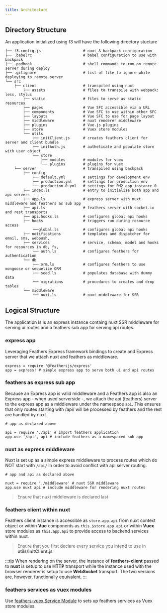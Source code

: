 ```yaml
---
title: Architecture
---
```


## Directory Structure
An application initialized using f3 will have the following directory stucture

```text
├── f3.config.js                   # nuxt & backpack configuration
├── .babelrc                       # babel configuration to use with backpack
├── .podhook                       # shell commands to run on remote server during deploy
├── .gitignore                     # list of file to ignore while deploying to remote server
└── src
    ├── client                     # transpiled using nuxt
        ├── assets                 # files to transpile with webpack: less, stylus 
        ├── static                 # files to serve as static resources 
        ├── pages                  # Vue SFC accessible via a URL    
        ├── components             # Vue SFC to use within other SFC
        ├── layouts                # Vue SFC to use for page layout        
        ├── middleware             # nuxt renderer middleware
        ├── plugins                # Vue.js plugins
        ├── store                  # Vuex store modules
        └── utils                 
            ├── initClient.js      # creates feathers client for server and client bundle
            ├── initAuth.js        # autheticate and populate store with user object 
            └── store  
                ├── modules        # modules for vuex
                └── plugins        # plugins for vuex
    └── server                     # transpiled using backpack
        ├── config                            
            ├── default.yml        # settings for development env
            ├── production.yml     # settings for production env
            └── production-0.yml   # settings for PM2 app instance 0
        ├── index.ls               # entry to initialize both app and api servers   
        ├── app.ls                 # express server with nuxt middleware and feathers as sub app     
        ├── api.ls                 # feathers server with socket.io and rest transports
        ├── api.hooks.ls           # configures global api hooks
        ├── hooks                  # triggers run during resource access
            └──global.ls           # configures global api hooks
        ├── notifications          # templates and dispatcher for email, sms, webpush,
        ├── services               # service, schema, model and hooks for resources in db, fs,
            └── auth.ls            # configures feathers for authentication
        └── db                     
            ├── orm.ls             # configures feathers to use mongoose or sequelize ORM
            ├── seed.ls            # populates database with dummy data
            └── migrations         # procedures to creates and drop tables
        └── middleware             
            └── nuxt.ls            # nuxt middleware for SSR
```

## Logical Structure
The application is is an express instance containg nuxt SSR middleware for serving ui routes and a feathers sub app for serving api routes.

### express app
Leveraging Feathers Express framework bindings to create and Express server that we attach nuxt and feathers as middleware.
```livescript
express = require '@feathersjs/express'
app = express! # simple express app to serve both ui and api routes
```

### feathers as express sub app
Because an Express app is valid middleware and a Feathers app is also an Express app - when used serverside -, we attach the api (feathers) server to the express app as a middleware under the namespace `api`. This ensures that only routes starting with /api/ will be processed by feathers and the rest are handled by nuxt.
```livescript
# app as declared above

api = require './api' # import feathers application
app.use '/api', api # include feathers as a namespaced sub app 
```

### nuxt as express middleware
Nuxt is set up as a simple express middleware to process routes which do NOT start with `/api/` in order to avoid conflict with api server routing.
```livescript
# app and api as declared above

nuxt = require './middleware' # nuxt SSR middleware
app.use nuxt api # include middleware for rendering nuxt routes
```
> Ensure that nuxt middleware is declared last

<!-- 

Can be considered data driven in architecture. There are, conceptually, two layers  
Relies on the capabilities of both **nuxt** and **feathers** to run on both the **browser** and **node**.

This is a **feathers** server using embeded **nuxt** middleware for building and rendering **UI** defined as **Vue** **SFC**s.

> Building only happens when app runs in **development** mode. Ensure you build the client before starting server in **production** mode.

By default, **nuxt** is set to build in **universal** mode so that the resulting build is an **isomorphic**; it can be used by the embedded middleware to render a ***route*** as a **pwa** that supports client-side navigation. **feathers** being isomorphic as well provides access to backend service to the universal build during rendering on the server and to the rendered ***route*** during interactions on the browser. 

:::tip
When deploying client build using **f3** to a static content server - such as **now.sh**, **surge.sh**, **ghpages** - 
**nuxt build** will be invoked with the **mode** option set to ***spa***. The resulting build does not require and will not work with the embedded middleware but it supports client-side navigation.
:::

Within ***nuxt resources*** the server instance can be accessed from **Vue** **SFC** script as **this.$store.app.api** or as **this.app.api** from **Vuex** store modules. It can also be accessed in your page middleware as well.
 -->

### feathers client within nuxt

Feathers client instance is accessible as `store.app.api` from nuxt context object or within **Vue** components as `this.$store.app.api` or within **Vuex** store modules as `this.app.api` to provide access to backend services within nuxt.

> Ensure that you first declare every service you intend to use in **utils/initClient.js** 

:::tip
When rendering on the server, the instance of **feathers-client** passed to **nuxt** is setup to use **HTTP** transport while the instance used with the browser renderer is setup to use **WebSocket** transport. The two versions are, however, functionally equivalent.
:::

### feathers services as vuex modules
Use [feathers-vuex Service Module](https://feathers-plus.github.io/v1/feathers-vuex/service-module.html) to sets up feathers services as Vuex store modules. 